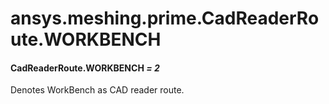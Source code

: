 <a id="ansys-meshing-prime-cadreaderroute-workbench"></a>

# ansys.meshing.prime.CadReaderRoute.WORKBENCH

<a id="ansys.meshing.prime.CadReaderRoute.WORKBENCH"></a>

#### CadReaderRoute.WORKBENCH *= 2*

Denotes WorkBench as CAD reader route.

<!-- !! processed by numpydoc !! -->
